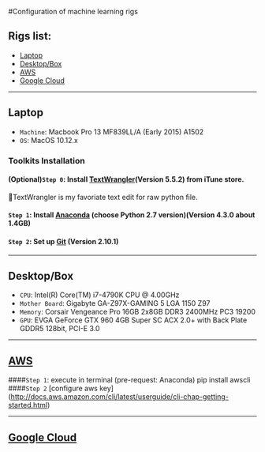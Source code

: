 #Configuration of machine learning rigs

## Rigs list:
* [Laptop](#laptop)
* [Desktop/Box](#desktopbox)
* [AWS](#aws)
* [Google Cloud](#google-cloud)

---
## Laptop
*   `Machine`: Macbook Pro 13 MF839LL/A (Early 2015) A1502 
*   `OS`: MacOS 10.12.x

###   Toolkits Installation
#### (Optional)`Step 0`: Install [TextWrangler](https://itunes.apple.com/us/app/textwrangler/id404010395?mt=12)(Version 5.5.2) from iTune store.

  :see_no_evil:TextWrangler is my favoriate text edit for raw python file.

#### `Step 1`: Install [Anaconda](https://www.continuum.io/downloads) (choose Python 2.7 version)(Version 4.3.0 about 1.4GB)
#### `Step 2`: Set up [Git](https://help.github.com/articles/set-up-git/) (Version 2.10.1)


---
## Desktop/Box
*   `CPU`: Intel(R) Core(TM) i7-4790K CPU @ 4.00GHz 
*   `Mother Board`: Gigabyte GA-Z97X-GAMING 5 LGA 1150 Z97
*   `Memory`: Corsair Vengeance Pro 16GB 2x8GB DDR3 2400MHz PC3 19200 
*   `GPU`: EVGA GeForce GTX 960 4GB Super SC ACX 2.0+ with Back Plate GDDR5 128bit, PCI-E 3.0


---
## [AWS](http://aws.amazon.com)
####`Step 1`: execute in terminal (pre-request: Anaconda)
    pip install awscli
####`Step 2` [configure aws key] (http://docs.aws.amazon.com/cli/latest/userguide/cli-chap-getting-started.html)


---
## [Google Cloud](http://cloud.google.com)

